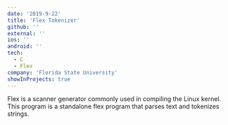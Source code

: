 ```yaml
---
date: '2019-9-22'
title: 'Flex Tokenizer'
github: ''
external: ''
ios: ''
android: ''
tech:
  - C
  - Flex
company: 'Florida State University'
showInProjects: true
---
```


Flex is a scanner generator commonly used in compiling the Linux kernel. This program is a standalone flex program that parses text and tokenizes strings.
